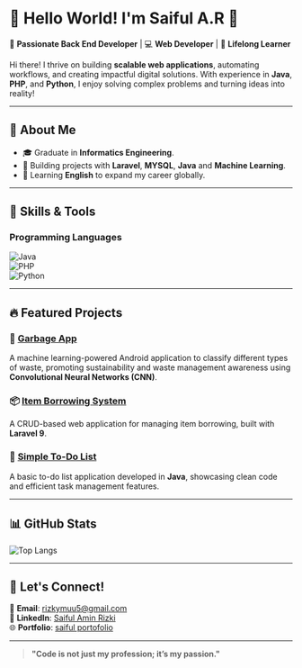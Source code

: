 # 👋 Hello World! I'm Saiful A.R 🚀

🎯 **Passionate Back End Developer** | 💻 **Web Developer** | 🌟 **Lifelong Learner**  

Hi there! I thrive on building **scalable web applications**, automating workflows, and creating impactful digital solutions. With experience in **Java**, **PHP**, and **Python**, I enjoy solving complex problems and turning ideas into reality!  

---

## 🚀 About Me   
- 🎓 Graduate in **Informatics Engineering**.  
- 🔭 Building projects with **Laravel**, **MYSQL**, **Java** and **Machine Learning**.  
- 🌱 Learning **English** to expand my career globally.

---

## 🌟 Skills & Tools  
### Programming Languages  
![Java](https://img.shields.io/badge/-Java-007396?style=flat-square&logo=java)  
![PHP](https://img.shields.io/badge/-PHP-777BB4?style=flat-square&logo=php&logoColor=white)  
![Python](https://img.shields.io/badge/-Python-3776AB?style=flat-square&logo=python&logoColor=white)  
 

---

## 🔥 Featured Projects   

### 🌱 [Garbage App](https://github.com/SAR09/Garbage-app)  
A machine learning-powered Android application to classify different types of waste, promoting sustainability and waste management awareness using **Convolutional Neural Networks (CNN)**.  

### 📦 [Item Borrowing System](https://github.com/SAR09/CRUD-Peminjaman-Barang)  
A CRUD-based web application for managing item borrowing, built with **Laravel 9**.  

### 📝 [Simple To-Do List](https://github.com/SAR09/ToDoList-JAVA)  
A basic to-do list application developed in **Java**, showcasing clean code and efficient task management features.   

---

## 📊 GitHub Stats   
![Top Langs](https://github-readme-stats.vercel.app/api/top-langs/?username=SaifulAR&layout=compact&theme=tokyonight)  

---

## 💬 Let's Connect!  
📧 **Email**: [rizkymuu5@gmail.com](mailto:rizkymuu5@gmail.com)  
💼 **LinkedIn**: [Saiful Amin Rizki](https://linkedin.com/in/saiful-amin-rizki-2a4283223)  
🌐 **Portfolio**: [saiful portofolio](https://www.canva.com/design/DAGXczh4oNc/bhcqCHth5vrIb_9WD2K1lQ/edit?utm_content=DAGXczh4oNc&utm_campaign=designshare&utm_medium=link2&utm_source=sharebutton)  

---

> **"Code is not just my profession; it’s my passion."**  
